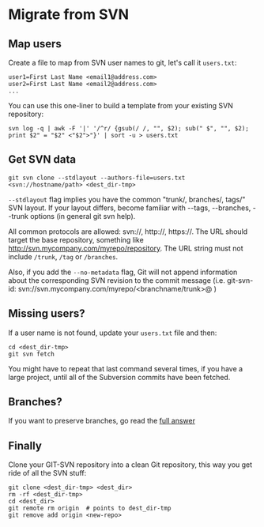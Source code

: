 # Migrate from SVN

## Map users

Create a file to map from SVN user names to git, let's call it `users.txt`:

```
user1=First Last Name <email1@address.com>
user2=First Last Name <email2@address.com>
...
```

You can use this one-liner to build a template from your existing SVN repository:

```
svn log -q | awk -F '|' '/^r/ {gsub(/ /, "", $2); sub(" $", "", $2); print $2" = "$2" <"$2">"}' | sort -u > users.txt
```

## Get SVN data

```
git svn clone --stdlayout --authors-file=users.txt <svn://hostname/path> <dest_dir-tmp>
```

`--stdlayout` flag implies you have the common "trunk/, branches/, tags/" SVN layout. If your layout differs, become familiar with --tags, --branches, --trunk options (in general git svn help).

All common protocols are allowed: svn://, http://, https://. The URL should target the base repository, something like http://svn.mycompany.com/myrepo/repository. The URL string must not include `/trunk`, `/tag` or `/branches`.

Also, if you add the `--no-metadata` flag, Git will not append information about the corresponding SVN revision to the commit message (i.e. git-svn-id: svn://svn.mycompany.com/myrepo/<branchname/trunk>@<RevisionNumber> <Repository UUID>)

## Missing users?

If a user name is not found, update your `users.txt` file and then:
```
cd <dest_dir-tmp>
git svn fetch
```

You might have to repeat that last command several times, if you have a large project, until all of the Subversion commits have been fetched.

## Branches?

If you want to preserve branches, go read the [full answer](https://stackoverflow.com/questions/79165/how-do-i-migrate-an-svn-repository-with-history-to-a-new-git-repository)

## Finally

Clone your GIT-SVN repository into a clean Git repository, this way you get ride of all the SVN stuff:

```
git clone <dest_dir-tmp> <dest_dir>
rm -rf <dest_dir-tmp>
cd <dest_dir>
git remote rm origin  # points to dest_dir-tmp
git remove add origin <new-repo>
```
